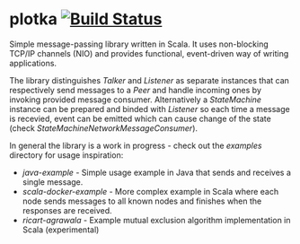 # plotka [![Build Status](https://travis-ci.org/phisikus/plotka.svg?branch=master)](https://travis-ci.org/phisikus/plotka)

Simple message-passing library written in Scala. It uses non-blocking TCP/IP channels (NIO) and provides functional, event-driven way of writing applications.

The library distinguishes _Talker_ and _Listener_ as separate instances that can respectively send messages to a _Peer_ and handle incoming ones by invoking provided message consumer. Alternatively a _StateMachine_ instance can be prepared and binded with _Listener_ so each time a message is recevied, event can be emitted which can cause change of the state (check _StateMachineNetworkMessageConsumer_).

In general the library is a work in progress - check out the _examples_ directory for usage inspiration:
- _java-example_ - Simple usage example in Java that sends and receives a single message.
- _scala-docker-example_ - More complex example in Scala where each node sends messages to all known nodes and finishes when the responses are received.
- _ricart-agrawala_ - Example mutual exclusion algorithm implementation in Scala (experimental)
